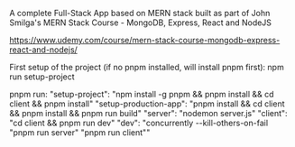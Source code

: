 A complete Full-Stack App based on MERN stack built as part of John Smilga's MERN Stack Course - MongoDB, Express, React and NodeJS

https://www.udemy.com/course/mern-stack-course-mongodb-express-react-and-nodejs/

First setup of the project (if no pnpm installed, will install pnpm first):
npm run setup-project

pnpm run:
"setup-project": "npm install -g pnpm && pnpm install && cd client && pnpm install"
"setup-production-app": "pnpm install && cd client && pnpm install && pnpm run build"
"server": "nodemon server.js"
"client": "cd client && pnpm run dev"
"dev": "concurrently --kill-others-on-fail \"pnpm run server\" \"pnpm run client\""
